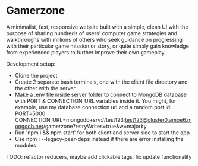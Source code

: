 # Gamerzone

A minimalist, fast, responsive website built with a simple, clean UI with the purpose of sharing hundreds of users' computer game strategies and walkthroughs with millions of others who seek guidance on progressing with their particular game mission or story, or quite simply gain knowledge from experienced players to further improve their own gameplay.

Development setup:
- Clone the project
- Create 2 separate bash terminals, one with the client file directory and the other with the server
- Make a .env file inside server folder to connect to MongoDB database with PORT & CONNECTION_URL variables inside it.
  You might, for example, use my database connection url and a random port id:
    PORT=5000
    CONNECTION_URL=mongodb+srv://test123:test123@cluster0.amoe6.mongodb.net/gamerzone?retryWrites=true&w=majority
- Run 'npm i && npm start' for both client and server side to start the app
- Use npm i --legacy-peer-deps instead if there are error installing the modules

TODO: refactor reducers, maybe add clickable tags, fix update functionality
